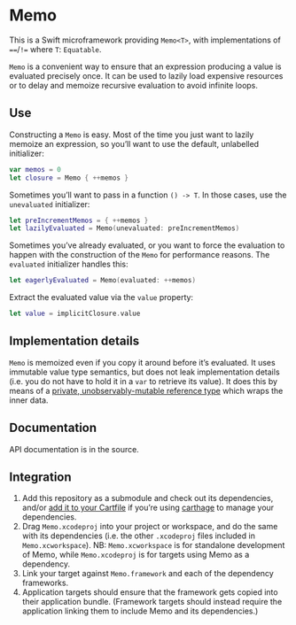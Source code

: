 # Memo

This is a Swift microframework providing `Memo<T>`, with implementations of `==`/`!=` where `T`: `Equatable`.

`Memo` is a convenient way to ensure that an expression producing a value is evaluated precisely once. It can be used to lazily load expensive resources or to delay and memoize recursive evaluation to avoid infinite loops.


## Use

Constructing a `Memo` is easy. Most of the time you just want to lazily memoize an expression, so you’ll want to use the default, unlabelled initializer:

```swift
var memos = 0
let closure = Memo { ++memos }
```

Sometimes you’ll want to pass in a function `() -> T`. In those cases, use the `unevaluated` initializer:

```swift
let preIncrementMemos = { ++memos }
let lazilyEvaluated = Memo(unevaluated: preIncrementMemos)
```

Sometimes you’ve already evaluated, or you want to force the evaluation to happen with the construction of the `Memo` for performance reasons. The `evaluated` initializer handles this:

```swift
let eagerlyEvaluated = Memo(evaluated: ++memos)
```

Extract the evaluated value via the `value` property:

```swift
let value = implicitClosure.value
```

## Implementation details

`Memo` is memoized even if you copy it around before it’s evaluated. It uses immutable value type semantics, but does not leak implementation details (i.e. you do not have to hold it in a `var` to retrieve its value). It does this by means of a [private, unobservably-mutable reference type](http://intersections.tumblr.com/post/99634084704/unobservable-effects-with-value-types) which wraps the inner data.


## Documentation

API documentation is in the source.


## Integration

1. Add this repository as a submodule and check out its dependencies, and/or [add it to your Cartfile](https://github.com/Carthage/Carthage/blob/master/Documentation/Artifacts.md#cartfile) if you’re using [carthage](https://github.com/Carthage/Carthage/) to manage your dependencies.
2. Drag `Memo.xcodeproj` into your project or workspace, and do the same with its dependencies (i.e. the other `.xcodeproj` files included in `Memo.xcworkspace`). NB: `Memo.xcworkspace` is for standalone development of Memo, while `Memo.xcodeproj` is for targets using Memo as a dependency.
3. Link your target against `Memo.framework` and each of the dependency frameworks.
4. Application targets should ensure that the framework gets copied into their application bundle. (Framework targets should instead require the application linking them to include Memo and its dependencies.)
